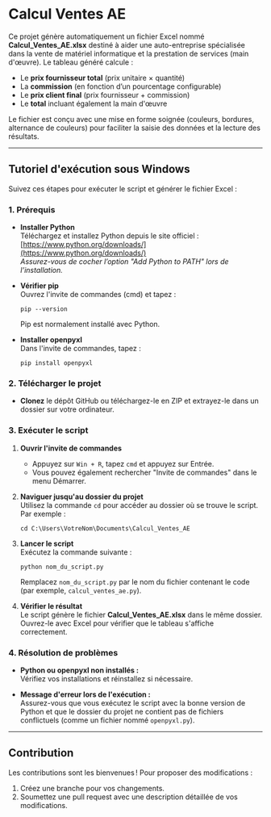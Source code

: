 # Calcul Ventes AE

Ce projet génère automatiquement un fichier Excel nommé **Calcul_Ventes_AE.xlsx** destiné à aider une auto-entreprise spécialisée dans la vente de matériel informatique et la prestation de services (main d'œuvre). Le tableau généré calcule :

- Le **prix fournisseur total** (prix unitaire × quantité)
- La **commission** (en fonction d’un pourcentage configurable)
- Le **prix client final** (prix fournisseur + commission)
- Le **total** incluant également la main d'œuvre

Le fichier est conçu avec une mise en forme soignée (couleurs, bordures, alternance de couleurs) pour faciliter la saisie des données et la lecture des résultats.

---

## Tutoriel d'exécution sous Windows

Suivez ces étapes pour exécuter le script et générer le fichier Excel :

### 1. Prérequis

- **Installer Python**  
  Téléchargez et installez Python depuis le site officiel :  
  [https://www.python.org/downloads/](https://www.python.org/downloads/)  
  *Assurez-vous de cocher l’option "Add Python to PATH" lors de l’installation.*

- **Vérifier pip**  
  Ouvrez l'invite de commandes (cmd) et tapez :
  ```
  pip --version
  ```
  Pip est normalement installé avec Python.

- **Installer openpyxl**  
  Dans l'invite de commandes, tapez :
  ```
  pip install openpyxl
  ```

### 2. Télécharger le projet

- **Clonez** le dépôt GitHub ou téléchargez-le en ZIP et extrayez-le dans un dossier sur votre ordinateur.

### 3. Exécuter le script

1. **Ouvrir l'invite de commandes**  
   - Appuyez sur `Win + R`, tapez `cmd` et appuyez sur Entrée.  
   - Vous pouvez également rechercher "Invite de commandes" dans le menu Démarrer.

2. **Naviguer jusqu'au dossier du projet**  
   Utilisez la commande `cd` pour accéder au dossier où se trouve le script.  
   Par exemple :
   ```
   cd C:\Users\VotreNom\Documents\Calcul_Ventes_AE
   ```

3. **Lancer le script**  
   Exécutez la commande suivante :
   ```
   python nom_du_script.py
   ```
   Remplacez `nom_du_script.py` par le nom du fichier contenant le code (par exemple, `calcul_ventes_ae.py`).

4. **Vérifier le résultat**  
   Le script génère le fichier **Calcul_Ventes_AE.xlsx** dans le même dossier. Ouvrez-le avec Excel pour vérifier que le tableau s'affiche correctement.

### 4. Résolution de problèmes

- **Python ou openpyxl non installés :**  
  Vérifiez vos installations et réinstallez si nécessaire.

- **Message d'erreur lors de l'exécution :**  
  Assurez-vous que vous exécutez le script avec la bonne version de Python et que le dossier du projet ne contient pas de fichiers conflictuels (comme un fichier nommé `openpyxl.py`).

---

## Contribution

Les contributions sont les bienvenues ! Pour proposer des modifications :

1. Créez une branche pour vos changements.
2. Soumettez une pull request avec une description détaillée de vos modifications.

